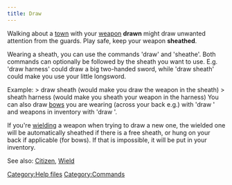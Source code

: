 ```yaml
---
title: Draw
---
```


Walking about a [town](town "wikilink") with your
[weapon](weapon "wikilink") **drawn** might draw unwanted attention from
the guards. Play safe, keep your weapon **sheathed**.

Wearing a sheath, you can use the commands 'draw' and 'sheathe'. Both
commands can optionally be followed by the sheath you want to use. E.g.
'draw harness' could draw a big two-handed sword, while 'draw sheath'
could make you use your little longsword.

Example: \> draw sheath (would make you draw the weapon in the sheath)
\> sheath harness (would make you sheath your weapon in the harness) You
can also draw [bows](bow "wikilink") you are wearing (across your back
e.g.) with 'draw <bow>' and weapons in inventory with 'draw <weapon>'.

If you're [wielding](wield "wikilink") a weapon when trying to draw a
new one, the wielded one will be automatically sheathed if there is a
free sheath, or hung on your back if applicable (for bows). If that is
impossible, it will be put in your inventory.

See also: [Citizen](Citizen "wikilink"), [Wield](Wield "wikilink")

[Category:Help files](Category:Help_files "wikilink")
[Category:Commands](Category:Commands "wikilink")